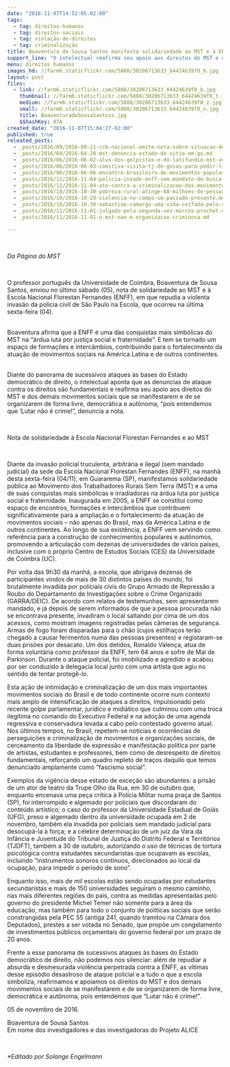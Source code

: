 ```yaml
---
date: "2016-11-07T14:52:05-02:00"
tags:
  - tag: direitos-humanos
  - tag: direitos-sociais
  - tag: violação-de-direitos
  - tag: criminalização
title: Boaventura de Sousa Santos manifesta solidariedade ao MST e à ENFF
support_line: "O intelectual reafirma seu apoio aos direitos do MST e dos demais movimentos, de se manifestarem e organizarem de forma livre, democrática e autônoma"
menu: direitos humanos
images_hd: //farm6.staticflickr.com/5808/30206713633_64424639f0_b.jpg
layout: post
files:
  - link: //farm6.staticflickr.com/5808/30206713633_64424639f0_b.jpg
    thumbnail: //farm6.staticflickr.com/5808/30206713633_64424639f0_t.jpg
    medium: //farm6.staticflickr.com/5808/30206713633_64424639f0_z.jpg
    small: //farm6.staticflickr.com/5808/30206713633_64424639f0_n.jpg
    title: BoaventuradeSousaSantoss.jpg
    $$hashKey: 07A
created_date: "2016-11-07T15:04:27-02:00"
published: true
releated_posts:
  - _posts/2016/09/2016-09-21-crb-nacional-emite-nota-sobre-situacao-de-presos-politicos-do-mst.md
  - _posts/2016/04/2016-04-20-mst-denuncia-estado-de-sitio-em-go.md
  - _posts/2016/06/2016-06-02-alvo-dos-golpistas-e-do-latifundio-mst-ve-aumentar-perseguicao-em-go.md
  - _posts/2016/06/2016-06-03-comitiva-visita-tj-de-goias-para-pedir-liberdade-a-presos-politicos-do-mst.md
  - _posts/2016/06/2016-06-06-encontro-brasileiro-de-movimentos-populares-em-dialogo-com-o-papa-repudia-prisao-de-militantes-do-mst-em-go.md
  - _posts/2016/11/2016-11-04-policia-invade-enff-sem-mandato-de-busca-e-apreensao.md
  - _posts/2016/11/2016-11-04-ato-contra-a-criminalizacao-dos-movimentos-populares-e-em-solidariedade-a-enff.md
  - _posts/2016/10/2016-10-30-pobreza-rural-atinge-60-milhoes-de-pessoas-na-america-latina-diz-oit.md
  - _posts/2016/10/2016-10-28-violencia-no-campo-um-passado-presente.md
  - _posts/2016/10/2016-10-30-sebastiao-camargo-uma-vida-ceifada-pelo-agronegocio.md
  - _posts/2016/11/2016-11-01-julgado-pela-segunda-vez-marcos-prochet-e-condenado-a-mais-de-15-anos-de-prisao.md
  - _posts/2016/11/2016-11-01-o-mst-nao-e-organizacao-criminosa.md

---
```

<p>&nbsp;</p>

<p><em>Da P&aacute;gina do MST</em></p>

<p>&nbsp;</p>

<p>O professor portugu&ecirc;s da Universidade de Coimbra, Boaventura de Sousa Santos, enviou no &uacute;ltimo s&aacute;bado (05), nota de solidariedade ao MST e &agrave; Escola Nacional Florestan Fernandes (ENFF), em que repudia a violenta invas&atilde;o da pol&iacute;cia civil de S&atilde;o Paulo na Escola, que ocorreu na &uacute;ltima sexta-feira (04).&nbsp;</p>

<p><br />
Boaventura afirma que a ENFF &eacute; uma das conquistas mais simb&oacute;licas do MST na &ldquo;&aacute;rdua luta por justi&ccedil;a social e fraternidade&rdquo;. E tem se tornado um espa&ccedil;o de forma&ccedil;&otilde;es e interc&acirc;mbios, contribuindo para o fortalecimento da atua&ccedil;&atilde;o de movimentos sociais na Am&eacute;rica Latina e de outros continentes.</p>

<p><br />
Diante do panorama de sucessivos ataques &agrave;s bases do Estado democr&aacute;tico de direito, o intelectual aponta que as denuncias de ataque contra os direitos s&atilde;o fundamentais e reafirma seu apoio aos direitos do MST e dos demais movimentos sociais que se manifestarem e de se organizarem de forma livre, democr&aacute;tica e aut&ocirc;noma, &ldquo;pois entendemos que &lsquo;Lutar n&atilde;o &eacute; crime!&rdquo;, denuncia a nota.</p>

<p>&nbsp;</p>

<p>Nota de solidariedade &agrave; Escola Nacional Florestan Fernandes e ao MST</p>

<p>&nbsp;</p>

<p>Diante da invas&atilde;o policial truculenta, arbitr&aacute;ria e ilegal (sem mandado judicial) da sede da Escola Nacional Florestan Fernandes (ENFF), na manh&atilde; desta sexta-feira (04/11), em Guararema (SP), manifestamos solidariedade p&uacute;blica ao Movimento dos Trabalhadores Rurais Sem Terra (MST) e a uma de suas conquistas mais simb&oacute;licas e irradiadoras na &aacute;rdua luta por justi&ccedil;a social e fraternidade. Inaugurada em 2005, a ENFF se constitui como espa&ccedil;o de encontros, forma&ccedil;&otilde;es e interc&acirc;mbios que contribuem significativamente para a amplia&ccedil;&atilde;o e o fortalecimento da atua&ccedil;&atilde;o de movimentos sociais &ndash; n&atilde;o apenas do Brasil, mas da Am&eacute;rica Latina e de outros continentes. Ao longo de sua exist&ecirc;ncia, a ENFF vem servindo como refer&ecirc;ncia para a constru&ccedil;&atilde;o de conhecimentos populares e aut&ocirc;nomos, promovendo a articula&ccedil;&atilde;o com dezenas de universidades de v&aacute;rios pa&iacute;ses, inclusive com o pr&oacute;prio Centro de Estudos Sociais (CES) da Universidade de Coimbra (UC).</p>

<p>Por volta das 9h30 da manh&atilde;, a escola, que abrigava dezenas de participantes vindos de mais de 30 distintos pa&iacute;ses do mundo, foi brutalmente invadida por policiais civis do Grupo Armado de Repress&atilde;o a Roubo do Departamento de Investiga&ccedil;&otilde;es sobre o Crime Organizado (GARRA/DEIC). De acordo com relatos de testemunhas, sem apresentarem mandado, e j&aacute; depois de serem informados de que a pessoa procurada n&atilde;o se encontrava presente, invadiram o local saltando por cima de um dos acessos, como mostram imagens registradas pelas c&acirc;meras de seguran&ccedil;a. Armas de fogo foram disparadas para o ch&atilde;o (cujos estilha&ccedil;os ter&atilde;o chegado a causar ferimentos numa das pessoas presentes) e registaram-se duas pris&otilde;es por desacato. Um dos detidos, Ronaldo Valen&ccedil;a, atua de forma volunt&aacute;ria como professor da ENFF, tem 64 anos e sofre de Mal de Parkinson. Durante o ataque policial, foi imobilizado e agredido e acabou por ser conduzido &agrave; delegacia local junto com uma artista que agiu no sentido de tentar proteg&ecirc;-lo.</p>

<p>Esta a&ccedil;&atilde;o de intimida&ccedil;&atilde;o e criminaliza&ccedil;&atilde;o de um dos mais importantes movimentos sociais do Brasil e de todo continente ocorre num contexto mais amplo de intensifica&ccedil;&atilde;o de ataques a direitos, impulsionado pelo recente golpe parlamentar, jur&iacute;dico e midi&aacute;tico que culminou com uma troca ileg&iacute;tima no comando do Executivo Federal e na ado&ccedil;&atilde;o de uma agenda regressiva e conservadora levada a cabo pelo contestado governo atual. Nos &uacute;ltimos tempos, no Brasil, repetem-se not&iacute;cias e ocorr&ecirc;ncias de persegui&ccedil;&otilde;es e criminaliza&ccedil;&atilde;o de movimentos e organiza&ccedil;&otilde;es sociais, de cerceamento da liberdade de express&atilde;o e manifesta&ccedil;&atilde;o pol&iacute;tica por parte de artistas, estudantes e professores, bem como de desrespeito de direitos fundamentais, refor&ccedil;ando um quadro repleto de tra&ccedil;os daquilo que temos denunciado amplamente como &ldquo;fascismo social&rdquo;.</p>

<p>Exemplos da vig&ecirc;ncia desse estado de exce&ccedil;&atilde;o s&atilde;o abundantes: a pris&atilde;o de um ator de teatro da Trupe Olho da Rua, em 30 de outubro que, enquanto encenava uma pe&ccedil;a cr&iacute;tica &agrave; Pol&iacute;cia Militar numa pra&ccedil;a de Santos (SP), foi interrompido e algemado por policiais que discordaram do conte&uacute;do art&iacute;stico; o caso do professor da Universidade Estadual de Goi&aacute;s (UFG), preso e algemado dentro da universidade ocupada em 2 de novembro, tamb&eacute;m ela invadida por policiais sem mandado judicial para desocup&aacute;-la &agrave; for&ccedil;a; e a c&eacute;lebre determina&ccedil;&atilde;o de um juiz da Vara da Inf&acirc;ncia e Juventude do Tribunal de Justi&ccedil;a do Distrito Federal e Territ&oacute;rios (TJDFT), tamb&eacute;m a 30 de outubro, autorizando o uso de t&eacute;cnicas de tortura psicol&oacute;gica contra estudantes secundaristas que ocupavam as escolas, incluindo &ldquo;instrumentos sonoros cont&iacute;nuos, direcionados ao local da ocupa&ccedil;&atilde;o, para impedir o per&iacute;odo de sono&rdquo;.</p>

<p>Enquanto isso, mais de mil escolas est&atilde;o sendo ocupadas por estudantes secundaristas e mais de 150 universidades seguiram o mesmo caminho, nas mais diferentes regi&otilde;es do pa&iacute;s, contra as medidas apresentadas pelo governo do presidente Michel Temer n&atilde;o somente para a &aacute;rea da educa&ccedil;&atilde;o, mas tamb&eacute;m para todo o conjunto de pol&iacute;ticas sociais que ser&atilde;o constrangidas pela PEC 55 (antiga 241, quando tramitou na C&acirc;mara dos Deputados), prestes a ser votada no Senado, que prop&otilde;e um congelamento de investimentos p&uacute;blicos or&ccedil;amentais do governo federal por um prazo de 20 anos.</p>

<p>Frente a esse panorama de sucessivos ataques &agrave;s bases do Estado democr&aacute;tico de direito, n&atilde;o podemos nos silenciar: al&eacute;m de repudiar a absurda e desmesurada viol&ecirc;ncia perpetrada contra a ENFF, as v&iacute;timas desse epis&oacute;dio desastroso de ataque policial e a tudo o que a escola simboliza, reafirmamos e apoiamos os direitos do MST e dos demais movimentos sociais de se manifestarem e de se organizarem de forma livre, democr&aacute;tica e aut&ocirc;noma, pois entendemos que &ldquo;Lutar n&atilde;o &eacute; crime!&rdquo;.</p>

<p>05 de novembro de 2016.</p>

<p>Boaventura de Sousa Santos<br />
Em nome dos investigadores e das investigadoras do Projeto ALICE</p>

<p>&nbsp;</p>

<p><em>*Editado por Solange Engelmann</em></p>
